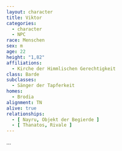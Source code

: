 ```yaml
---
layout: character
title: Viktor
categories:
  - character
  - NPC
race: Menschen
sex: m
age: 22
height: "1,82"
affiliations:
  - Kirche der Himmlischen Gerechtigkeit
class: Barde
subclasses:
  - Sänger der Tapferkeit
homes:
  - Brodia
alignment: TN
alive: true
relationships:
  - [ Nayru, Objekt der Begierde ]
  - [ Thanatos, Rivale ]
---
```


...